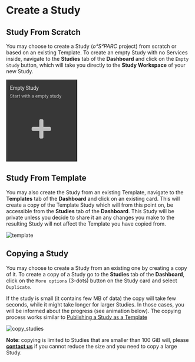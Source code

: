 # Create a Study

## Study From Scratch
You may choose to create a Study (*o²S²PARC* project) from scratch or based on an existing Template. To create an empty Study with no Services inside, navigate to the **Studies** tab of the **Dashboard** and click on the ```Empty Study``` button, which will take you directly to the **Study Workspace** of your new Study.

![emptystudy](../../_media/emptystudy.png)

## Study From Template

You may also create the Study from an existing Template, navigate to the **Templates** tab of the **Dashboard** and click on an existing card. This will create a copy of the Template Study which will from this point on, be accessible from the **Studies** tab of the **Dashboard**. This Study will be private unless you decide to share it an any changes you make to the resulting Study will not affect the Template you have copied from. 

![template](https://user-images.githubusercontent.com/28002886/153609911-f50dcbeb-103b-42a8-ba65-0db312803586.gif)

## Copying a Study
You may choose to create a Study from an existing one by creating a copy of it. To create a copy of a Study go to the **Studies** tab of the **Dashboard**, click on the ```More options``` (3-dots) button on the Study card and select ```Duplicate```.

If the study is small (it contains few MB of data) the copy will take few seconds, while it might take longer for larger Studies. In those cases, you will be informed about the progress (see animation below). The copying process works similar to [Publishing a Study as a Template](sharestudy?id=publishing-a-study-as-a-template)

![copy_studies](https://user-images.githubusercontent.com/18575092/207315848-7c049250-96d1-42f0-bc30-409186f9b6ec.gif)

**Note**: copying is limited to Studies that are smaller than 100 GiB will, please [**contact us**](../support/support) if you cannot reduce the size and you need to copy a large Study. 

